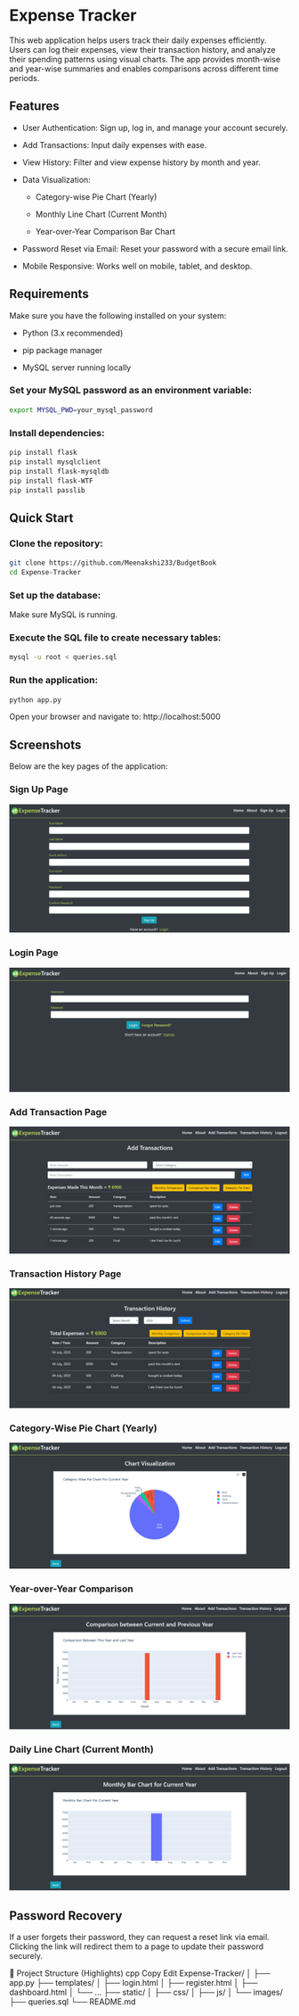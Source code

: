 # Expense Tracker
This web application helps users track their daily expenses efficiently. Users can log their expenses, view their transaction history, and analyze their spending patterns using visual charts. The app provides month-wise and year-wise summaries and enables comparisons across different time periods.

## Features
- User Authentication: Sign up, log in, and manage your account securely.

- Add Transactions: Input daily expenses with ease.

- View History: Filter and view expense history by month and year.

- Data Visualization:

  - Category-wise Pie Chart (Yearly)

  - Monthly Line Chart (Current Month)

  - Year-over-Year Comparison Bar Chart

- Password Reset via Email: Reset your password with a secure email link.

- Mobile Responsive: Works well on mobile, tablet, and desktop.

## Requirements
Make sure you have the following installed on your system:

- Python (3.x recommended)

- pip package manager

- MySQL server running locally

### Set your MySQL password as an environment variable:

```bash
export MYSQL_PWD=your_mysql_password
```
### Install dependencies:

```bash
pip install flask
pip install mysqlclient
pip install flask-mysqldb
pip install flask-WTF
pip install passlib
```
## Quick Start
### Clone the repository:

``` bash
git clone https://github.com/Meenakshi233/BudgetBook
cd Expense-Tracker
``` 
### Set up the database:

Make sure MySQL is running.

### Execute the SQL file to create necessary tables:

``` bash
mysql -u root < queries.sql
```
### Run the application:

```bash
python app.py
```
Open your browser and navigate to: http://localhost:5000

## Screenshots
Below are the key pages of the application:

### Sign Up Page
![Sign Up Page](/static/signup.png)

### Login Page
![Login Page](static/loginPage.png)

### Add Transaction Page
![Add Transactions Page](static/addTransactions.png)

### Transaction History Page
![Transaction History Page](static/transactionHistory.png)

### Category-Wise Pie Chart (Yearly)
![Pie Chart](static/pieChart.png)

### Year-over-Year Comparison
![Yearly Comparison](static/yearlyComparison.png)

### Daily Line Chart (Current Month)
![Monthly Comparison](static/monthlyChart.png)

## Password Recovery
If a user forgets their password, they can request a reset link via email. Clicking the link will redirect them to a page to update their password securely.

📁 Project Structure (Highlights)
cpp
Copy
Edit
Expense-Tracker/
│
├── app.py
├── templates/
│   ├── login.html
│   ├── register.html
│   ├── dashboard.html
│   └── ...
├── static/
│   ├── css/
│   ├── js/
│   └── images/
├── queries.sql
└── README.md
